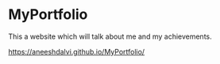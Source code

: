 # MyPortfolio
This a website which will talk about me and my achievements.

https://aneeshdalvi.github.io/MyPortfolio/
